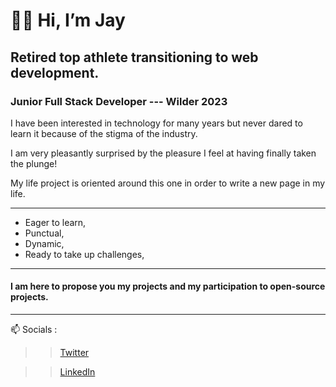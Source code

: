 # 👋🏾 Hi, I’m Jay

## Retired top athlete transitioning to **web development**.

### Junior Full Stack Developer --- Wilder 2023

I have been interested in technology for many years but never dared to learn it because of the stigma of the industry.

I am very pleasantly surprised by the pleasure I feel at having finally taken the plunge!

My life project is oriented around this one in order to write a new page in my life.


***

- Eager to learn, 
- Punctual,
- Dynamic,
- Ready to take up challenges,

***

 #### I am here to propose you my projects and my participation to open-source projects.

***

📫 Socials :

>> [Twitter](https://twitter.com/jayson_delion) 

>> [LinkedIn](https://www.linkedin.com/in/jay-delion-85550b203/)
